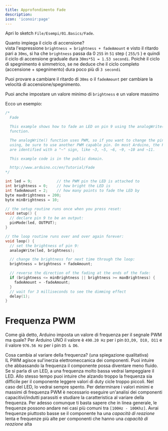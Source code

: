 ```yaml
---
title: Approfondimento Fade
description: 
icon: 'iconoir:page'
---
```


Apri lo sketch `File/Esempi/01.Basics/Fade`. 

Quanto impiega il ciclo di accensione?<br>
vista l'espressione `brightness = brightness + fadeAmount` e visto il ritardo pari a `30ms`, si ha che `brightness` passa da 0 `255` in `51` step ( `255/5` ) e quindi il ciclo di accensione graduale dura `30ms*51 = 1.53 secondi`. Poichè il ciclo di spegnimento è simmetrico, se ne deduce che il ciclo completo (accensione + spegnimento) dura poco più di `3 secondi`

Puoi provare a cambiare il ritardo di `30ms` o il `fadeAmount` per cambiare la velocità di accensione/spegnimento.

Puoi anche impostare un valore minimo di `brightness` e un valore massimo

Ecco un esempio:

```cpp
/*
  Fade

  This example shows how to fade an LED on pin 9 using the analogWrite()
  function.

  The analogWrite() function uses PWM, so if you want to change the pin you're
  using, be sure to use another PWM capable pin. On most Arduino, the PWM pins
  are identified with a "~" sign, like ~3, ~5, ~6, ~9, ~10 and ~11.

  This example code is in the public domain.

  http://www.arduino.cc/en/Tutorial/Fade
*/

int led = 9;           // the PWM pin the LED is attached to
int brightness = 0;    // how bright the LED is
int fadeAmount = 2;    // how many points to fade the LED by
byte maxBrightness = 200;
byte minBrightness = 10;

// the setup routine runs once when you press reset:
void setup() {
  // declare pin 9 to be an output:
  pinMode(led, OUTPUT);
}

// the loop routine runs over and over again forever:
void loop() {
  // set the brightness of pin 9:
  analogWrite(led, brightness);

  // change the brightness for next time through the loop:
  brightness = brightness + fadeAmount;

  // reverse the direction of the fading at the ends of the fade:
  if (brightness <= minBrightness || brightness >= maxBrightness) {
    fadeAmount = -fadeAmount;
  }
  // wait for 3 milliseconds to see the dimming effect
  delay(1);
}
```

# Frequenza PWM
Come già detto, Arduino imposta un valore di frequenza per il segnale PWM ma quale?
Per Arduino UNO il valore è `490.20 Hz` per i pin `D3,D9, D10, D11` e il valore `976.56 Hz` per i pin `D5 & D6`.

Cosa cambia al variare della frequenza? (una spiegazione qualitativa)<br>
IL PWM agisce sul'inerzia elettromeccanica dei componenti. Puoi intuire che abbassando la frequenza il componente possa diventare meno fluido. Se si parla di un LED, a una frequenza molto bassa vedrai lampeggiare il LED.
Allo stesso tempo puoi intuire che alzando troppo la frequenza sia difficile per il componente leggere valori di duty cicle troppo piccoli. Nel caso del LED, lo vedrai sempre spento.
Per determinare i valori minimi e massimi di frequenza PWM è necessario eseguire un'analisi dei componenti capacitivi/indutti parassiti e studiare la caratteristica al variare della frequenza. Per adesso comunque ti basta sapere che in linea generale, le frequenze possono andare nei casi più comuni tra `[100Hz - 100Khz]`. Avrai frequenze piuttosto basse se il componente ha una *capacità di reazione* lenta e frequenze più alte per componenti che hanno una *capacità di reazione* alta